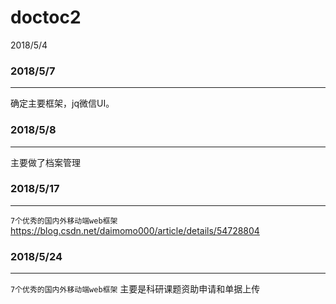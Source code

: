 # doctoc2
2018/5/4  </br>


### 2018/5/7
___
  确定主要框架，jq微信UI。      



### 2018/5/8
___        
  主要做了档案管理

### 2018/5/17
____
  `7个优秀的国内外移动端web框架`
https://blog.csdn.net/daimomo000/article/details/54728804  

### 2018/5/24
____
  `7个优秀的国内外移动端web框架`
 主要是科研课题资助申请和单据上传

